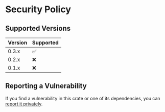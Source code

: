 # Security Policy

## Supported Versions

| Version | Supported |
|---------|-----------|
| 0.3.x   | ✅         |
| 0.2.x   | ❌         |
| 0.1.x   | ❌         |

## Reporting a Vulnerability

If you find a vulnerability in this crate or one of its dependencies, you can [report it privately](https://github.com/clechasseur/auxiliaire/security/advisories/new).

